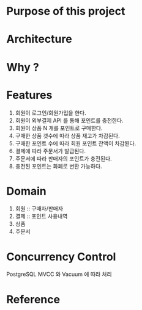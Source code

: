 # Purpose of this project
# Architecture
# Why ?
# Features
1. 회원이 로그인/회원가입을 한다.
2. 회원이 외부결제 API 를 통해 포인트를 충전한다.
3. 회원이 상품 N 개를 포인트로 구매한다.
4. 구매한 상품 갯수에 따라 상품 재고가 차감된다.
5. 구매한 포인트 수에 따라 회원 포인트 잔액이 차감뙨다.
6. 결제에 따라 주문서가 발급된다.
7. 주문서에 따라 판매자의 포인트가 충전된다.
8. 충전된 포인트는 화폐로 변환 가능하다. 
# Domain
1. 회원 :: 구매자/판매자
2. 결제 :: 포인트 사용내역
3. 상품
4. 주문서
# Concurrency Control
PostgreSQL MVCC 와 Vacuum 에 따라 처리
# Reference